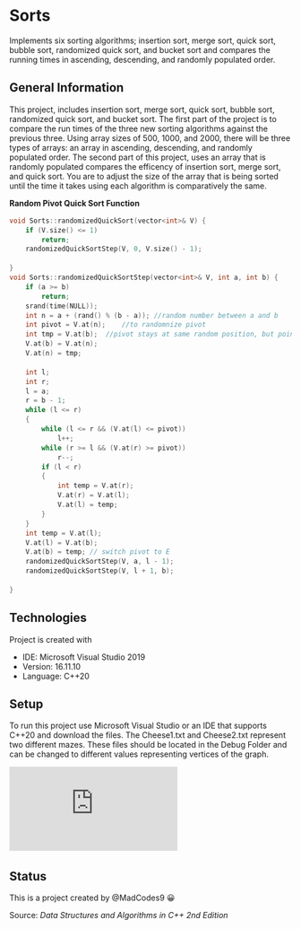 # Sorts
Implements six sorting algorithms; insertion sort, merge sort, quick sort, bubble sort, 
randomized quick sort, and bucket sort and compares the running times in ascending, 
descending, and randomly populated order.

## General Information 
This project, includes insertion sort, merge sort, quick sort, bubble sort, 
randomized quick sort, and bucket sort. The first part of the project is to compare the 
run times of the three new sorting algorithms against the previous three. Using array 
sizes of 500, 1000, and 2000, there will be three types of arrays: an array in ascending, 
descending, and randomly populated order. The second part of this project, uses an array 
that is randomly populated compares the efficency of insertion sort, merge sort, and quick 
sort. You are to adjust the size of the array that is being sorted until the time it takes
using each algorithm is comparatively the same.   

**Random Pivot Quick Sort Function**
```C++
void Sorts::randomizedQuickSort(vector<int>& V) {
    if (V.size() <= 1)
        return;
    randomizedQuickSortStep(V, 0, V.size() - 1);

}
void Sorts::randomizedQuickSortStep(vector<int>& V, int a, int b) {
    if (a >= b)
        return;
    srand(time(NULL));
    int n = a + (rand() % (b - a)); //random number between a and b
    int pivot = V.at(n);    //to randomnize pivot 
    int tmp = V.at(b);  //pivot stays at same random position, but points to last element 
    V.at(b) = V.at(n);
    V.at(n) = tmp;

    int l;
    int r;
    l = a;
    r = b - 1;
    while (l <= r)
    {
        while (l <= r && (V.at(l) <= pivot))
            l++;
        while (r >= l && (V.at(r) >= pivot))
            r--;
        if (l < r)
        {
            int temp = V.at(r);
            V.at(r) = V.at(l);
            V.at(l) = temp;
        }
    }
    int temp = V.at(l);
    V.at(l) = V.at(b);
    V.at(b) = temp; // switch pivot to E
    randomizedQuickSortStep(V, a, l - 1);
    randomizedQuickSortStep(V, l + 1, b);

}
```


## Technologies
Project is created with 
* IDE: Microsoft Visual Studio 2019
* Version: 16.11.10
* Language: C++20
## Setup
To run this project use Microsoft Visual Studio or an IDE that supports C++20 and download the files.
The Cheese1.txt and Cheese2.txt represent two different mazes. These files should be located in the Debug Folder and can be changed to different values representing vertices of the graph.

![Sample Output](https://github.com/MadCodes9/MazeRun/blob/main/Output.pdf)
## Status 
This is a project created by @MadCodes9 :grinning:

Source: *Data Structures and Algorithms in C++ 2nd Edition*
